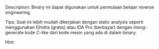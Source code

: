 Description:
Binary ini dapat digunakan untuk permulaan belajar reverse engineering.

Tips: Soal ini lebih mudah dikerjakan dengan static analysis seperti menggunakan Ghidra (gratis) atau IDA Pro (berbayar) dengan meng-generate kode C-like dari kode mesin yang ada di dalam binary.

Hint:
